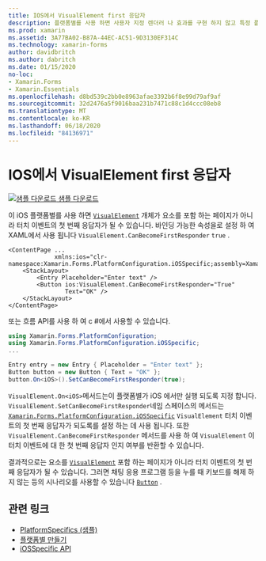 ```yaml
---
title: IOS에서 VisualElement first 응답자
description: 플랫폼별를 사용 하면 사용자 지정 렌더러 나 효과를 구현 하지 않고 특정 플랫폼 에서만 사용할 수 있는 기능을 사용할 수 있습니다. 이 문서에서는 VisualElement 개체가 터치 이벤트의 첫 번째 응답자가 될 수 있도록 하는 iOS 플랫폼별를 사용 하는 방법을 설명 합니다.
ms.prod: xamarin
ms.assetid: 3A77BA02-B87A-44EC-AC51-9D3130EF314C
ms.technology: xamarin-forms
author: davidbritch
ms.author: dabritch
ms.date: 01/15/2020
no-loc:
- Xamarin.Forms
- Xamarin.Essentials
ms.openlocfilehash: d8bd539c2bb0e8963afae3392b6f8e99d79af9af
ms.sourcegitcommit: 32d2476a5f9016baa231b7471c88c1d4ccc08eb8
ms.translationtype: MT
ms.contentlocale: ko-KR
ms.lasthandoff: 06/18/2020
ms.locfileid: "84136971"
---
```

# <a name="visualelement-first-responder-on-ios"></a>IOS에서 VisualElement first 응답자

[![샘플 다운로드](~/media/shared/download.png) 샘플 다운로드](https://docs.microsoft.com/samples/xamarin/xamarin-forms-samples/userinterface-platformspecifics)

이 iOS 플랫폼별를 사용 하면 [`VisualElement`](xref:Xamarin.Forms.VisualElement) 개체가 요소를 포함 하는 페이지가 아니라 터치 이벤트의 첫 번째 응답자가 될 수 있습니다. 바인딩 가능한 속성을로 설정 하 여 XAML에서 사용 됩니다 `VisualElement.CanBecomeFirstResponder` `true` .

```xaml
<ContentPage ...
             xmlns:ios="clr-namespace:Xamarin.Forms.PlatformConfiguration.iOSSpecific;assembly=Xamarin.Forms.Core">
    <StackLayout>
        <Entry Placeholder="Enter text" />
        <Button ios:VisualElement.CanBecomeFirstResponder="True"
                Text="OK" />
    </StackLayout>
</ContentPage>
```

또는 흐름 API를 사용 하 여 c #에서 사용할 수 있습니다.

```csharp
using Xamarin.Forms.PlatformConfiguration;
using Xamarin.Forms.PlatformConfiguration.iOSSpecific;
...

Entry entry = new Entry { Placeholder = "Enter text" };
Button button = new Button { Text = "OK" };
button.On<iOS>().SetCanBecomeFirstResponder(true);
```

`VisualElement.On<iOS>`메서드는이 플랫폼별가 iOS 에서만 실행 되도록 지정 합니다. `VisualElement.SetCanBecomeFirstResponder`네임 스페이스의 메서드는 [`Xamarin.Forms.PlatformConfiguration.iOSSpecific`](xref:Xamarin.Forms.PlatformConfiguration.iOSSpecific) `VisualElement` 터치 이벤트의 첫 번째 응답자가 되도록를 설정 하는 데 사용 됩니다. 또한 `VisualElement.CanBecomeFirstResponder` 메서드를 사용 하 여 `VisualElement` 이 터치 이벤트에 대 한 첫 번째 응답자 인지 여부를 반환할 수 있습니다.

결과적으로는 요소를 [`VisualElement`](xref:Xamarin.Forms.VisualElement) 포함 하는 페이지가 아니라 터치 이벤트의 첫 번째 응답자가 될 수 있습니다. 그러면 채팅 응용 프로그램 등을 누를 때 키보드를 해제 하지 않는 등의 시나리오를 사용할 수 있습니다 [`Button`](xref:Xamarin.Forms.Button) .

## <a name="related-links"></a>관련 링크

- [PlatformSpecifics (샘플)](https://docs.microsoft.com/samples/xamarin/xamarin-forms-samples/userinterface-platformspecifics)
- [플랫폼별 만들기](~/xamarin-forms/platform/platform-specifics/index.md#creating-platform-specifics)
- [iOSSpecific API](xref:Xamarin.Forms.PlatformConfiguration.iOSSpecific)

